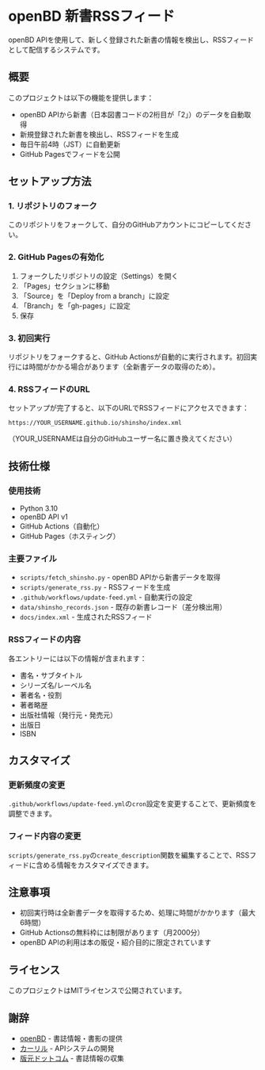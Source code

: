 # openBD 新書RSSフィード

openBD APIを使用して、新しく登録された新書の情報を検出し、RSSフィードとして配信するシステムです。

## 概要

このプロジェクトは以下の機能を提供します：

- openBD APIから新書（日本図書コードの2桁目が「2」）のデータを自動取得
- 新規登録された新書を検出し、RSSフィードを生成
- 毎日午前4時（JST）に自動更新
- GitHub Pagesでフィードを公開

## セットアップ方法

### 1. リポジトリのフォーク

このリポジトリをフォークして、自分のGitHubアカウントにコピーしてください。

### 2. GitHub Pagesの有効化

1. フォークしたリポジトリの設定（Settings）を開く
2. 「Pages」セクションに移動
3. 「Source」を「Deploy from a branch」に設定
4. 「Branch」を「gh-pages」に設定
5. 保存

### 3. 初回実行

リポジトリをフォークすると、GitHub Actionsが自動的に実行されます。初回実行には時間がかかる場合があります（全新書データの取得のため）。

### 4. RSSフィードのURL

セットアップが完了すると、以下のURLでRSSフィードにアクセスできます：

```
https://YOUR_USERNAME.github.io/shinsho/index.xml
```

（YOUR_USERNAMEは自分のGitHubユーザー名に置き換えてください）

## 技術仕様

### 使用技術

- Python 3.10
- openBD API v1
- GitHub Actions（自動化）
- GitHub Pages（ホスティング）

### 主要ファイル

- `scripts/fetch_shinsho.py` - openBD APIから新書データを取得
- `scripts/generate_rss.py` - RSSフィードを生成
- `.github/workflows/update-feed.yml` - 自動実行の設定
- `data/shinsho_records.json` - 既存の新書レコード（差分検出用）
- `docs/index.xml` - 生成されたRSSフィード

### RSSフィードの内容

各エントリーには以下の情報が含まれます：

- 書名・サブタイトル
- シリーズ名/レーベル名
- 著者名・役割
- 著者略歴
- 出版社情報（発行元・発売元）
- 出版日
- ISBN

## カスタマイズ

### 更新頻度の変更

`.github/workflows/update-feed.yml`の`cron`設定を変更することで、更新頻度を調整できます。

### フィード内容の変更

`scripts/generate_rss.py`の`create_description`関数を編集することで、RSSフィードに含める情報をカスタマイズできます。

## 注意事項

- 初回実行時は全新書データを取得するため、処理に時間がかかります（最大6時間）
- GitHub Actionsの無料枠には制限があります（月2000分）
- openBD APIの利用は本の販促・紹介目的に限定されています

## ライセンス

このプロジェクトはMITライセンスで公開されています。

## 謝辞

- [openBD](https://openbd.jp/) - 書誌情報・書影の提供
- [カーリル](https://calil.jp/) - APIシステムの開発
- [版元ドットコム](https://www.hanmoto.com/) - 書誌情報の収集 